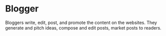 # Blogger
Bloggers write, edit, post, and promote the content on the websites. They generate and pitch ideas, compose and edit posts, market posts to readers.
